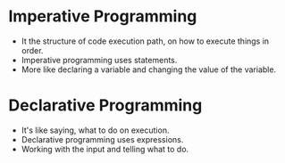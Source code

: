 # Imperative Programming

- It the structure of code execution path, on how to execute things in order.
- Imperative programming uses statements.
- More like declaring a variable and changing the value of the variable.

# Declarative Programming

- It's like saying, what to do on execution.
- Declarative programming uses expressions.
- Working with the input and telling what to do.

